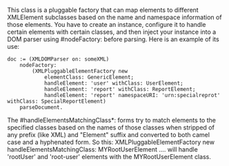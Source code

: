 This class is a pluggable factory that can map elements to different XMLElement subclasses based on the name and namespace information of those elements. You have to create an instance, configure it to handle certain elements with certain classes, and then inject your instance into a DOM parser using #nodeFactory: before parsing. Here is an example of its use:

	doc := (XMLDOMParser on: someXML)
		nodeFactory:
			(XMLPluggableElementFactory new
				elementClass: GenericElement;
				handleElement: 'user' withClass: UserElement;
				handleElement: 'report' withClass: ReportElement;
				handleElement: 'report' namespaceURI: 'urn:specialreprot' withClass: SpecialReportElement)
		parseDocument.
		
The #handleElementsMatchingClass*: forms try to match elements to the specified classes based on the names of those classes when stripped of any prefix (like XML) and "Element" suffix and converted to both camel case and a hyphenated form. So this:
	XMLPluggableElementFactory new
		handleElementsMatchingClass: MYRootUserElement
		....
will handle 'rootUser' and 'root-user' elements with the MYRootUserElement class.